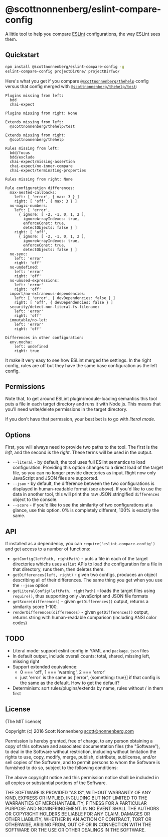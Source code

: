 # @scottnonnenberg/eslint-compare-config

A little tool to help you compare [ESLint](http://eslint.org/) configurations, the way ESLint sees them.

## Quickstart

```bash
npm install @scottnonnenberg/eslint-compare-config -g
eslint-compare-config projectDirOne/ projectDirTwo/
```

Here's what you get if you compare [`@scottnonnenberg/thehelp`](https://github.com/scottnonnenberg/eslint-config-thehelp) config versus that config merged with [`@scottnonnenberg/thehelp/test`](https://github.com/scottnonnenberg/eslint-config-thehelp#configurations-in-this-project):

```
Plugins missing from left:
  bdd
  chai-expect

Plugins missing from right: None

Extends missing from left:
  @scottnonnenberg/thehelp/test

Extends missing from right:
  @scottnonnenberg/thehelp

Rules missing from left:
  bdd/focus
  bdd/exclude
  chai-expect/missing-assertion
  chai-expect/no-inner-compare
  chai-expect/terminating-properties

Rules missing from right: None

Rule configuration differences:
  max-nested-callbacks:
    left: [ 'error', { max: 3 } ]
    right: [ 'off', { max: 3 } ]
  no-magic-numbers:
    left: [ 'error',
      { ignore: [ -2, -1, 0, 1, 2 ],
        ignoreArrayIndexes: true,
        enforceConst: true,
        detectObjects: false } ]
    right: [ 'off',
      { ignore: [ -2, -1, 0, 1, 2 ],
        ignoreArrayIndexes: true,
        enforceConst: true,
        detectObjects: false } ]
  no-sync:
    left: 'error'
    right: 'off'
  no-undefined:
    left: 'error'
    right: 'off'
  no-unused-expressions:
    left: 'error'
    right: 'off'
  import/no-extraneous-dependencies:
    left: [ 'error', { devDependencies: false } ]
    right: [ 'off', { devDependencies: false } ]
  security/detect-non-literal-fs-filename:
    left: 'error'
    right: 'off'
  immutable/no-let:
    left: 'error'
    right: 'off'

Differences in other configuration:
  env.mocha:
    left: undefined
    right: true
```

It make it very easy to see how ESLint merged the settings. In the right config, rules are off but they have the same base configuration as the left config.

## Permissions

Note that, to get around ESLint plugin/module-loading semantics this tool puts a file in each target directory and runs it with Node.js. This means that you'll need write/delete permissions in the target directory.

If you don't have that permssion, your best bet is to go with _literal mode_.

## Options

First, you will always need to provide two paths to the tool. The first is the _left_, and the second is the _right_. These terms will be used in the output.

- `--literal` - by default, the tool uses full ESlint semantics to load configuration. Providing this option changes to a direct load of the target file, so you can no longer provide directories as input. Right now only JavaScript and JSON files are supported.
- `--json` - by default, the difference between the two configurations is displayed in human-readable format (see above). If you'd like to use the data in another tool, this will print the raw JSON.stringified `differences` object to the console.
- `--score` - if you'd like to see the similarity of two configurations at a glance, use this option. 0% is completely different, 100% is exactly the same.

## API

If installed as a dependency, you can `require('eslint-compare-config')` and get access to a number of functions:

- `getConfig(leftPath, rightPath)` - puts a file in each of the target directories whichs uses `eslint` APIs to load the configuration for a file in that directory, runs them, then deletes them.
- `getDifferences(left, right)` - given two configs, produces an object describing all of their differences. The same thing you get when you use the `--json` option
- `getLiteralConfig(leftPath, rightPath)` - loads the target files using `require()`, thus supporting only JavaScript and JSON file formats
- `getScore(differences)` - given `getDifferences()` output, returns a similarity score 1-100.
- `renderDifferences(differences)` - given `getDifferences()` output, returns string with human-readable comparison (including ANSI color codes)

## TODO

- Literal mode: support eslint config in YAML and `package.json` files
- In default output, include overall counts: total, shared, missing left, missing right
- Support extended equivalence:
  * 0 === 'off', 1 === 'warning', 2 === 'error'
  * just 'error' is the same as ['error', {something: true}] if that config is the same as the default. How to get the default?
- Determinism: sort rules/plugins/extends by name, rules without / in them first

## License

(The MIT license)

Copyright (c) 2016 Scott Nonnenberg <scott@nonnenberg.com>

Permission is hereby granted, free of charge, to any person obtaining a copy of this software and
associated documentation files (the "Software"), to deal in the Software without restriction,
including without limitation the rights to use, copy, modify, merge, publish, distribute,
sublicense, and/or sell copies of the Software, and to permit persons to whom the Software is
furnished to do so, subject to the following conditions:

The above copyright notice and this permission notice shall be included in all copies or
substantial portions of the Software.

THE SOFTWARE IS PROVIDED "AS IS", WITHOUT WARRANTY OF ANY KIND, EXPRESS OR IMPLIED, INCLUDING BUT
NOT LIMITED TO THE WARRANTIES OF MERCHANTABILITY, FITNESS FOR A PARTICULAR PURPOSE AND
NONINFRINGEMENT. IN NO EVENT SHALL THE AUTHORS OR COPYRIGHT HOLDERS BE LIABLE FOR ANY CLAIM,
DAMAGES OR OTHER LIABILITY, WHETHER IN AN ACTION OF CONTRACT, TORT OR OTHERWISE, ARISING FROM, OUT
OF OR IN CONNECTION WITH THE SOFTWARE OR THE USE OR OTHER DEALINGS IN THE SOFTWARE.

